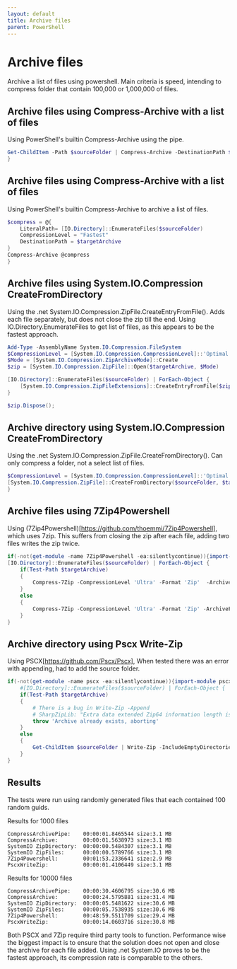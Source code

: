 ```yaml
---
layout: default
title: Archive files
parent: PowerShell
---
```


# Archive files
Archive a list of files using powershell. Main criteria is speed, intending to compress folder that contain 100,000 or 1,000,000 of files.

## Archive files using Compress-Archive with a list of files
Using PowerShell's builtin Compress-Archive using the pipe.
```powershell
Get-ChildItem -Path $sourceFolder | Compress-Archive -DestinationPath $targetArchive
}
```

## Archive files using Compress-Archive with a list of files
Using PowerShell's builtin Compress-Archive to archive a list of files.
```powershell
$compress = @{
    LiteralPath= [IO.Directory]::EnumerateFiles($sourceFolder)
    CompressionLevel = "Fastest"
    DestinationPath = $targetArchive
}
Compress-Archive @compress
}
```

## Archive files using System.IO.Compression CreateFromDirectory
Using the .net System.IO.Compression.ZipFile.CreateEntryFromFile(). Adds each file separately, but does not close the zip till the end. Using IO.Directory.EnumerateFiles to get list of files, as this appears to be the fastest approach.
```powershell
Add-Type -AssemblyName System.IO.Compression.FileSystem
$CompressionLevel = [System.IO.Compression.CompressionLevel]::'Optimal'
$Mode = [System.IO.Compression.ZipArchiveMode]::Create 
$zip = [System.IO.Compression.ZipFile]::Open($targetArchive, $Mode)

[IO.Directory]::EnumerateFiles($sourceFolder) | ForEach-Object {
    [System.IO.Compression.ZipFileExtensions]::CreateEntryFromFile($zip, $_, [System.IO.Path]::GetFileName($_), $CompressionLevel)
}

$zip.Dispose();
```

## Archive directory using System.IO.Compression CreateFromDirectory
Using the .net System.IO.Compression.ZipFile.CreateFromDirectory(). Can only compress a folder, not a select list of files.
```powershell
$CompressionLevel = [System.IO.Compression.CompressionLevel]::'Optimal'
[System.IO.Compression.ZipFile]::CreateFromDirectory($sourceFolder, $targetArchive, $CompressionLevel, $false)
}
```

## Archive files using 7Zip4Powershell
Using (7Zip4Powershell)[https://github.com/thoemmi/7Zip4Powershell], which uses 7zip. This suffers from closing the zip after each file, adding two files writes the zip twice.
```powershell
if(-not(get-module -name 7Zip4Powershell -ea:silentlycontinue)){import-module 7Zip4Powershell}
[IO.Directory]::EnumerateFiles($sourceFolder) | ForEach-Object {
    if(Test-Path $targetArchive)
    {
        Compress-7Zip -CompressionLevel 'Ultra' -Format 'Zip'  -ArchiveFileName $targetArchive -Path $_ -Append | Out-Null
    }
    else
    {
        Compress-7Zip -CompressionLevel 'Ultra' -Format 'Zip' -ArchiveFileName $targetArchive -Path $_ | Out-Null
    }
}
```

## Archive directory using Pscx Write-Zip
Using PSCX[https://github.com/Pscx/Pscx], When tested there was an error with appending, had to add the source folder. 
```powershell
if(-not(get-module -name pscx -ea:silentlycontinue)){import-module pscx}
    #[IO.Directory]::EnumerateFiles($sourceFolder) | ForEach-Object {
    if(Test-Path $targetArchive)
    {
        # There is a bug in Write-Zip -Append
        # SharpZipLib: "Extra data extended Zip64 information length is invalid"
        throw 'Archive already exists, aborting'
    }
    else
    {   
        Get-ChildItem $sourceFolder | Write-Zip -IncludeEmptyDirectories -Level 9 -OutputPath "$targetArchive" -EntryPathRoot $sourceFolder
    }
}
```

## Results
The tests were run using randomly generated files that each contained 100 random guids.

Results for 1000 files
```
CompressArchivePipe:    00:00:01.8465544 size:3.1 MB
CompressArchive:        00:00:01.5638973 size:3.1 MB
SystemIO ZipDirectory:  00:00:00.5484307 size:3.1 MB
SystemIO ZipFiles:      00:00:00.5789766 size:3.1 MB
7Zip4Powershell:        00:01:53.2336641 size:2.9 MB
PscxWriteZip:           00:00:01.4106449 size:3.1 MB
```

Results for 10000 files
```
CompressArchivePipe:    00:00:30.4606795 size:30.6 MB
CompressArchive:        00:00:24.5795881 size:31.4 MB
SystemIO ZipDirectory:  00:00:05.5481622 size:30.6 MB
SystemIO ZipFiles:      00:00:05.7538935 size:30.6 MB
7Zip4Powershell:        00:48:59.5511709 size:29.4 MB
PscxWriteZip:           00:00:14.0603716 size:30.8 MB
```

Both PSCX and 7Zip require third party tools to function.
Performance wise the biggest impact is to ensure that the solution does not open and close the archive for each file added.
Using .net System.IO proves to be the fastest approach, its compression rate is comparable to the others. 
